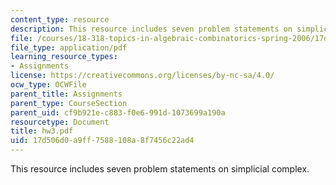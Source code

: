```yaml
---
content_type: resource
description: This resource includes seven problem statements on simplicial complex.
file: /courses/18-318-topics-in-algebraic-combinatorics-spring-2006/17d506d0a9ff7588108a8f7456c22ad4_hw3.pdf
file_type: application/pdf
learning_resource_types:
- Assignments
license: https://creativecommons.org/licenses/by-nc-sa/4.0/
ocw_type: OCWFile
parent_title: Assignments
parent_type: CourseSection
parent_uid: cf9b921e-c883-f0e6-991d-1073699a190a
resourcetype: Document
title: hw3.pdf
uid: 17d506d0-a9ff-7588-108a-8f7456c22ad4
---
```

This resource includes seven problem statements on simplicial complex.